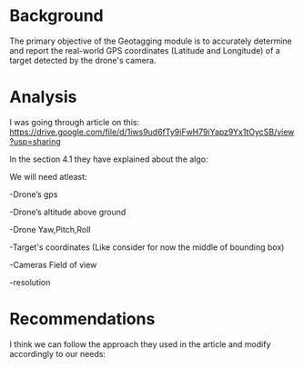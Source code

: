 # Background

The primary objective of the Geotagging module is to accurately determine and report the real-world GPS coordinates (Latitude and Longitude) of a target detected by the drone's camera. 

# Analysis

I was going through article on this: https://drive.google.com/file/d/1iws9ud6fTy9iFwH79iYapz9Yx1tOycSB/view?usp=sharing

In the section 4.1 they have explained about the algo: 

We will need atleast:

-Drone’s gps

-Drone’s altitude above ground

-Drone Yaw,Pitch,Roll

-Target's coordinates (Like consider for now the middle of bounding box)

-Cameras Field of view

-resolution

# Recommendations

I think we can follow the approach they used in the article and modify accordingly to our needs:
